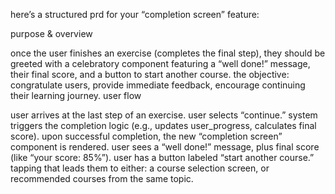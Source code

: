 here’s a structured prd for your “completion screen” feature:

purpose & overview

once the user finishes an exercise (completes the final step), they should be greeted with a celebratory component featuring a “well done!” message, their final score, and a button to start another course.
the objective: congratulate users, provide immediate feedback, encourage continuing their learning journey.
user flow

user arrives at the last step of an exercise.
user selects “continue.”
system triggers the completion logic (e.g., updates user_progress, calculates final score).
upon successful completion, the new “completion screen” component is rendered.
user sees a “well done!” message, plus final score (like “your score: 85%”).
user has a button labeled “start another course.” tapping that leads them to either:
a course selection screen, or
recommended courses from the same topic.
